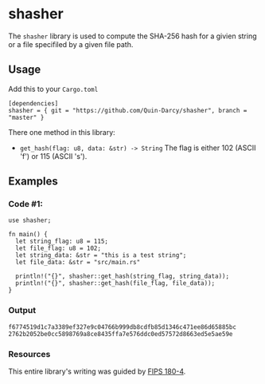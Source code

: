 # shasher
The `shasher` library is used to compute the SHA-256 hash for a givien string or a file specifiled by a given file path.

## Usage
Add this to your `Cargo.toml`
```
[dependencies]
shasher = { git = "https://github.com/Quin-Darcy/shasher", branch = "master" }
```
There one method in this library: 
* `get_hash(flag: u8, data: &str) -> String`
The flag is either 102 (ASCII 'f') or 115 (ASCII 's'). 

## Examples
### Code #1:
```
use shasher;

fn main() {
  let string_flag: u8 = 115;
  let file_flag: u8 = 102;
  let string_data: &str = "this is a test string";
  let file_data: &str = "src/main.rs"
  
  println!("{}", shasher::get_hash(string_flag, string_data));
  println!("{}", shasher::get_hash(file_flag, file_data));
}
```
### Output
```
f6774519d1c7a3389ef327e9c04766b999db8cdfb85d1346c471ee86d65885bc
2762b2052be0cc5898769a8ce8435ffa7e576ddc0ed57572d8663ed5e5ae59e   
```

### Resources 
This entire library's writing was guided by [FIPS 180-4](https://csrc.nist.gov/publications/detail/fips/180/4/final).
